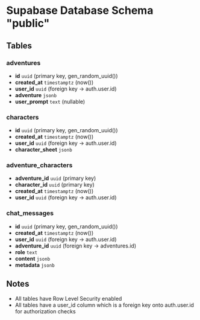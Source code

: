 # Supabase Database Schema "public"

## Tables

### adventures
- **id** `uuid` (primary key, gen_random_uuid())
- **created_at** `timestamptz` (now())
- **user_id** `uuid` (foreign key -> auth.user.id)
- **adventure** `jsonb`
- **user_prompt** `text` (nullable)

### characters
- **id** `uuid` (primary key, gen_random_uuid())
- **created_at** `timestamptz` (now())
- **user_id** `uuid` (foreign key -> auth.user.id)
- **character_sheet** `jsonb`

### adventure_characters
- **adventure_id** `uuid` (primary key)
- **character_id** `uuid` (primary key)
- **created_at** `timestamptz` (now())
- **user_id** `uuid` (foreign key -> auth.user.id)

### chat_messages
- **id** `uuid` (primary key, gen_random_uuid())
- **created_at** `timestamptz` (now())
- **user_id** `uuid` (foreign key -> auth.user.id)
- **adventure_id** `uuid` (foreign key -> adventures.id)
- **role** `text`
- **content** `jsonb`
- **metadata** `jsonb`

## Notes
- All tables have Row Level Security enabled
- All tables have a user_id column which is a foreign key onto auth.user.id for authorization checks